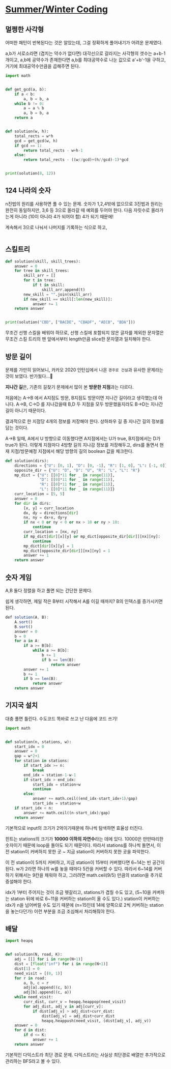 # [Summer/Winter Coding](https://programmers.co.kr/learn/courses/30/lessons/49993)

## 멀쩡한 사각형

어떠한 패턴이 반복된다는 것은 알았는데, 그걸 정확하게 풀어내기가 어려운 문제였다.

a,b가 서로소라면 (겹치는 약수가 없다면) 대각선으로 갈라지는 사각형의 갯수는 a+b-1개이고, a,b에 공약수가 존재한다면 a,b를 최대공약수로 나눈 값으로 a'+b'-1을 구하고, 거기에 최대공약수만큼을 곱해주면 된다.

```python
import math


def get_gcd(a, b):
    if a < b:
        a, b = b, a
    while b != 0:
        a = a % b
        a, b = b, a
    return a


def solution(w, h):
    total_rects = w*h
    gcd = get_gcd(w, h)
    if gcd == 1:
        return total_rects - w+h-1
    else:
        return total_rects - ((w//gcd)+(h//gcd)-1)*gcd


print(solution(8, 12))
```



## 124 나라의 숫자

n진법의 원리를 사용하면 풀 수 있는 문제. 숫자가 1,2,4밖에 없으므로 3진법과 원리는 완전히 동일하지만, 3,6 등 3으로 올라갈 때 예외를 두어야 한다. 다음 자릿수로 올라가는게 아니라 (10이 아니라 4가 되어야 함) 4가 되기 때문에!

계속해서 3으로 나눠서 나머지를 기록하는 식으로 하고, 

```python

```



## 스킬트리

```python
def solution(skill, skill_trees):
    answer = 0
    for tree in skill_trees:
        skill_arr = []
        for t in tree:
            if t in skill:
                skill_arr.append(t)
        new_skill = "".join(skill_arr)
        if new_skill == skill[:len(new_skill)]:
            answer += 1
    return answer


print(solution("CBD", ["BACDE", "CBADF", "AECB", "BDA"]))
```

무조건 선행 스킬을 배워야 하므로, 선행 스킬에 포함되지 않은 글자를 제외한 문자열은 무조건 스킬 트리의 맨 앞에서부터 length만큼 slice한 문자열과 일치해야 한다.



## 방문 길이

문제를 가만히 읽어보니, 카카오 2020 인턴십에서 나온 `경주로 건설`과 유사한 문제라는것이 보였다. 반가웠다...🥺

**지나간 길**은, 기존의 길찾기 문제에서 많이 본 **방문한 지점**과는 다르다.

처음에는 A->B 에서 A지점도 방문, B지점도 방문이면 지나간 길이라고 생각했는데 아니다. A->B, C->D 를 지나갔을때 B,D 두 지점을 모두 방문했을지라도 B->D는 지나간 길이 아니기 때문이다.

결과적으로 한 지점당 4개의 정보를 저장해야 한다. 상하좌우 길 중 지나간 길의 정보를 담는 것이다.

A->B 일때, A에서 U 방향으로 이동했다면 A지점에서는 U가 true, B지점에서는 D가 true가 된다. 이렇게 지점마다 4방향 길의 지나감 정보를 저장해두고, dirs를 돌면서 현재 지점/방문예정 지점에서 해당 방향의 길의 boolean 값을 체크한다.

```python
def solution(dirs):
    directions = {"U": [0, 1], "D": [0, -1], "R": [1, 0], "L": [-1, 0]}
    opposite_dir = {"U": "D", "D": "U", "R": "L", "L": "R"}
    mp_dict = {"U": [[0]*11 for _ in range(11)],
               "D": [[0]*11 for _ in range(11)],
               "R": [[0]*11 for _ in range(11)],
               "L": [[0]*11 for _ in range(11)]}
    curr_location = [5, 5]
    answer = 0
    for dir in dirs:
        [x, y] = curr_location
        dx, dy = directions[dir]
        nx, ny = dx+x, dy+y
        if nx < 0 or ny < 0 or nx > 10 or ny > 10:
            continue
        curr_location = [nx, ny]
        if mp_dict[dir][x][y] or mp_dict[opposite_dir[dir]][nx][ny]:
            continue
        mp_dict[dir][x][y] = 1
        mp_dict[opposite_dir[dir]][nx][ny] = 1
        answer += 1
    return answer
```

## 숫자 게임

A,B 둘다 정렬을 하고 풀면 되는 간단한 문제다. 

쉽게 생각하면, 제일 작은 B부터 시작해서 A를 이길 때까지? B의 인덱스를 증가시키면 된다.

```js
def solution(A, B):
    A.sort()
    B.sort()
    answer = 0
    b = 0
    for a in A:
        if a >= B[b]:
            while a >= B[b]:
                b += 1
                if b == len(B):
                    return answer
        answer += 1
        b += 1
        if b == len(B):
            return answer
    return answer
```

## 기지국 설치

대충 풀면 틀린다. 수도코드 똑바로 쓰고 난 다음에 코드 쓰기!

```python
import math


def solution(n, stations, w):
    start_idx = 0
    answer = 0
    gap = w*2+1
    for station in stations:
        if start_idx >= n:
            break
        end_idx = station-1-w-1
        if start_idx > end_idx:
            start_idx = station+w
            continue
        else:
            answer += math.ceil((end_idx-start_idx+1)/gap)
            start_idx = station+w
    if start_idx < n:
        answer += math.ceil((n-start_idx)/gap)
    return answer
```

기본적으로 input의 크기가 2억이기때문에 하나씩 탐색하면 효율성 터진다.

힌트는 stations의 크기가 **10000 이하의 자연수**라는 데에 있다. 10000은 만만따리한 숫자이기 때문에 loop을 돌아도 되기 때문이다. 따라서 stations를 하나씩 돌면서, 이 전 station이 커버하지 못한 곳 ~ 지금 station이 커버하지 못한 곳을 파악한다.

이 전 station이 5까지 커버하고, 지금 station이 15부터 커버했다면 6~14는 빈 공간이 된다. w가 2라면 하나의 w를 놓을 때마다 5칸을 커버할 수 있다. 따라서 6~14를 커버하기 위해서는 9칸을 채워야 하고, 그러려면 math.ceil(9/5) 만큼의 station을 추가로 증설해야 한다.

idx가 1부터 주어지는 것이 조금 헷갈리고, stations가 겹칠 수도 있고, (5~10을 커버하는 station 뒤에 바로 6~11을 커버하는 station이 올 수도 있다.) station이 커버하는 idx가 n을 넘어버릴 수도 있기 때문에 (n=15인데 14에 양쪽으로 2씩 커버하는 station을 놓는다던가) 이런 부분을 조금 조심해서 처리해줘야 한다.

## 배달

```python
import heapq


def solution(N, road, K):
    adj = [[] for i in range(N+1)]
    dist = [float("inf") for i in range(N+1)]
    dist[1] = 0
    need_visit = [(0, 1)]
    for r in road:
        a, b, c = r
        adj[a].append((c, b))
        adj[b].append((c, a))
    while need_visit:
        curr_dist, curr_v = heapq.heappop(need_visit)
        for adj_dist, adj_v in adj[curr_v]:
            if dist[adj_v] > adj_dist+curr_dist:
                dist[adj_v] = adj_dist+curr_dist
                heapq.heappush(need_visit, (dist[adj_v], adj_v))
    answer = 0
    for d in dist:
        if d <= K:
            answer += 1
    return answer

```

기본적인 다익스트라 최단 경로 문제. 다익스트라는 사실상 최단경로 배열만 추가적으로 관리하는 BFS라고 볼 수 있다.

